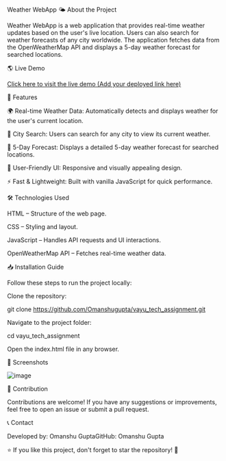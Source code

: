 Weather WebApp 
🌤 About the Project

Weather WebApp is a web application that provides real-time weather updates based on the user's live location. Users can also search for weather forecasts of any city worldwide. The application fetches data from the OpenWeatherMap API and displays a 5-day weather forecast for searched locations.

🌎 Live Demo

[Click here to visit the live demo (Add your deployed link here)](https://github.com/Omanshugupta/vayu_tech_assignment.git)

🚀 Features

🌍 Real-time Weather Data: Automatically detects and displays weather for the user's current location.

🔎 City Search: Users can search for any city to view its current weather.

📅 5-Day Forecast: Displays a detailed 5-day weather forecast for searched locations.

🎨 User-Friendly UI: Responsive and visually appealing design.

⚡ Fast & Lightweight: Built with vanilla JavaScript for quick performance.

🛠️ Technologies Used

HTML – Structure of the web page.

CSS – Styling and layout.

JavaScript – Handles API requests and UI interactions.

OpenWeatherMap API – Fetches real-time weather data.

📥 Installation Guide

Follow these steps to run the project locally:

Clone the repository:

git clone https://github.com/Omanshugupta/vayu_tech_assignment.git

Navigate to the project folder:

cd vayu_tech_assignment

Open the index.html file in any browser.

📸 Screenshots

![image](https://github.com/user-attachments/assets/35106291-7559-453b-a000-5e2492b492a7)


🤝 Contribution

Contributions are welcome! If you have any suggestions or improvements, feel free to open an issue or submit a pull request.

📞 Contact

Developed by: Omanshu GuptaGitHub: Omanshu Gupta

⭐ If you like this project, don't forget to star the repository! 🚀

